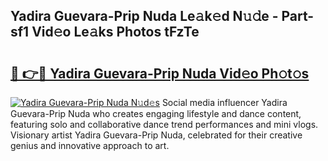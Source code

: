 ## Yadira Guevara-Prip Nuda Le𝚊k𝚎d N𝚞𝚍e - Part-sf1 Vid𝚎o Le𝚊ks Photos tFzTe

# <h2><a href="http://fbezxm6.evod.top/?m=Yadira+Guevara-Prip+Nuda">🔗 👉🔴 Yadira Guevara-Prip Nuda Vid𝚎o Ph𝚘t𝚘s</a></h2>

[![Yadira Guevara-Prip Nuda N𝚞d𝚎s](https://i.imgur.com/8V9OHl7.gif)](http://fbezxm6.evod.top/?m=Yadira+Guevara-Prip+Nuda)
Social media influencer Yadira Guevara-Prip Nuda who creates engaging lifestyle and dance content, featuring solo and collaborative dance trend performances and mini vlogs. Visionary artist Yadira Guevara-Prip Nuda, celebrated for their creative genius and innovative approach to art. 
